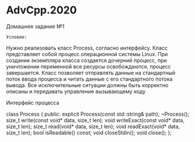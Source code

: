# AdvCpp.2020
Домашнее задание №1

    Условие:
Нужно реализовать класс Process, согласно интерфейсу.
Класс представляет собой процесс операционной системы
Linux.
    При создании экземпляра класса создается дочерний
процесс, при уничтожении переменной все ресурсы
освобождаются, процесс завершается.
Класс позволяет отправлять данные на стандартный поток
ввода процесса и читать данные с его стандартного потока
вывода.
    Все исключительные ситуации должны быть корректно
описаны и передавать управление вызывающему коду

Интерфейс процесса

class Process {
public:
    explicit Process(const std::string& path);
    ~Process();
    size_t write(const void* data, size_t len);
    void writeExact(const void* data, size_t len);
    size_t read(void* data, size_t len);
    void readExact(void* data, size_t len);
    bool isReadable() const;
    void closeStdin();
    void close();
};
